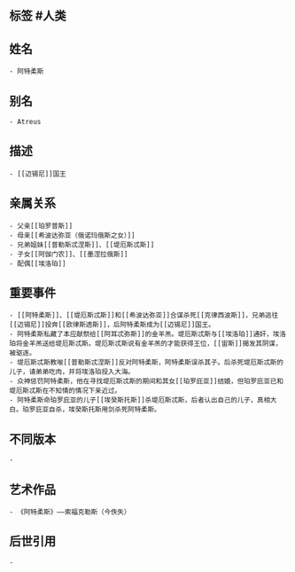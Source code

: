 ## 标签  #人类
## 姓名
	- 阿特柔斯
## 别名
	- Atreus
## 描述
	- [[迈锡尼]]国王
## 亲属关系
	- 父亲[[珀罗普斯]]
	- 母亲[[希波达弥亚（俄诺玛俄斯之女）]]
	- 兄弟姐妹[[普勒斯忒涅斯]]、[[堤厄斯忒斯]]
	- 子女[[阿伽门农]]、[[墨涅拉俄斯]]
	- 配偶[[埃洛珀]]
## 重要事件
	- [[阿特柔斯]]、[[堤厄斯忒斯]]和[[希波达弥亚]]合谋杀死[[克律西波斯]]，兄弟逃往[[迈锡尼]]投奔[[欧律斯透斯]]，后阿特柔斯成为[[迈锡尼]]国王。
	- 阿特柔斯私藏了本应献祭给[[阿耳忒弥斯]]的金羊羔。堤厄斯忒斯与[[埃洛珀]]通奸，埃洛珀将金羊羔送给堤厄斯忒斯。堤厄斯忒斯说有金羊羔的才能获得王位，[[宙斯]]揭发其阴谋，被驱逐。
	- 堤厄斯忒斯教唆[[普勒斯忒涅斯]]反对阿特柔斯，阿特柔斯误杀其子。后杀死堤厄斯忒斯的儿子，请弟弟吃肉，并将埃洛珀投入大海。
	- 众神惩罚阿特柔斯，他在寻找堤厄斯忒斯的期间和其女[[珀罗庇亚]]结婚，但珀罗庇亚已和堤厄斯忒斯在不知情的情况下亲近过。
	- 阿特柔斯命珀罗庇亚的儿子[[埃癸斯托斯]]杀堤厄斯忒斯，后者认出自己的儿子，真相大白。珀罗庇亚自杀，埃癸斯托斯用剑杀死阿特柔斯。
## 不同版本
	-
## 艺术作品
	- 《阿特柔斯》——索福克勒斯（今佚失）
## 后世引用
	-
